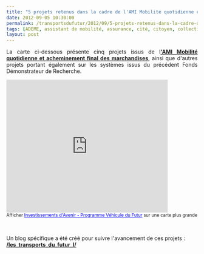 ```yaml
---
title: "5 projets retenus dans la cadre de l'AMI Mobilité quotidienne et acheminement final des marchandises"
date: 2012-09-05 10:30:00
permalink: /transportsdufutur/2012/09/5-projets-retenus-dans-la-cadre-de-lami-mobilite-quotidienne-et-acheminement-final-des-marchandises.html
tags: [ADEME, assistant de mobilité, assurance, cité, citoyen, collectivité, donnée data, Efficacité énergétique, innovation, internet, ITS, logistique, management de la mobilité, Service de mobilité]
layout: post
---
```


<p style="text-align: justify;">La carte ci-dessous présente cinq projets issus de l<a href="https://gabrielplassat.github.io/transportsdufutur/2011/01/lademe-lance-un-appel-a-manifestations-dinteret-deplacements-quotidiens-des-personnes-et-acheminemen.html" target="_blank"><strong>'AMI Mobilité quotidienne et acheminement final des marchandises</strong></a>, ainsi que d'autres projets portant également sur les systèmes issus du précédent Fonds Démonstrateur de Recherche.</p> <iframe width="425" height="350" frameborder="0" scrolling="no" marginheight="0" marginwidth="0" src="https://maps.google.fr/maps/ms?msa=0&msid=205855594408780948467.0004b4833632a620154f4&hl=fr&ie=UTF8&t=h&ll=46.920255,3.735352&spn=10.507392,18.676758&z=5&output=embed"></iframe><br /><small>Afficher <a href="https://maps.google.fr/maps/ms?msa=0&msid=205855594408780948467.0004b4833632a620154f4&hl=fr&ie=UTF8&t=h&ll=46.920255,3.735352&spn=10.507392,18.676758&z=5&source=embed" style="color:#0000FF;text-align:left">Investissements d'Avenir - Programme Véhicule du Futur</a> sur une carte plus grande</small> <p style="text-align: justify;"> </p> <p>Un blog spécifique a été créé pour suivre l'avancement de ces projets : <a href="https://gabrielplassat.github.io/transportsdufutur/les_transports_du_futur_l/" target="_blank"><strong>/les_transports_du_futur_l/</strong></a></p>
